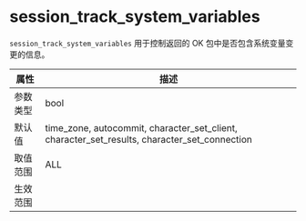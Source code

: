 session_track_system_variables 
===================================================

`session_track_system_variables` 用于控制返回的 OK 包中是否包含系统变量变更的信息。


| **属性** |                                                   **描述**                                                   |
|--------|------------------------------------------------------------------------------------------------------------|
| 参数类型   | bool                                                                                                       |
| 默认值    | time_zone, autocommit, character_set_client, character_set_results, character_set_connection               |
| 取值范围   | ALL                                                                                                        |
| 生效范围   | </ul>     |




